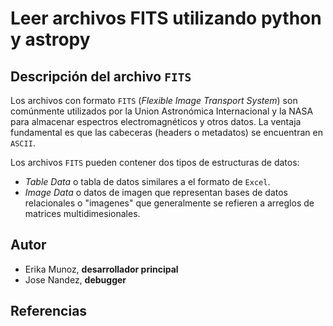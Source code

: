 # Leer archivos FITS utilizando python y astropy
## Descripción del archivo `FITS`
Los archivos con formato `FITS` (*Flexible Image Transport System*) son comúnmente utilizados por la Union 
Astronómica Internacional y la NASA para almacenar espectros electromagnéticos y otros datos. 
La ventaja fundamental es que las cabeceras (headers o metadatos) se encuentran en `ASCII`.

Los archivos `FITS` pueden contener dos tipos de estructuras de datos:

* *Table Data* o tabla de datos similares a el formato de `Excel`.
* *Image Data* o datos de imagen que representan bases de datos relacionales o "imagenes" que generalmente se refieren a arreglos de matrices multidimesionales.

## Autor

* Erika Munoz, **desarrollador principal**
* Jose Nandez, **debugger**

## Referencias
